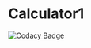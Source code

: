 # Calculator1
[![Codacy Badge](https://api.codacy.com/project/badge/Grade/cb8f9bb9d9ea457aa5ee56c8f6fde611)](https://app.codacy.com/gh/99003199/Calculator1?utm_source=github.com&utm_medium=referral&utm_content=99003199/Calculator1&utm_campaign=Badge_Grade)